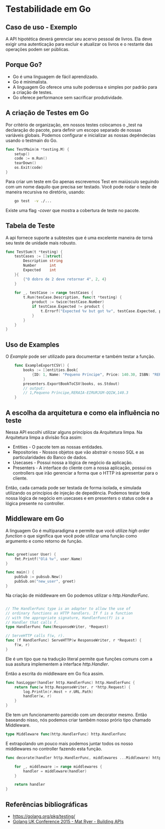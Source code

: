 # Testabilidade em Go

## Caso de uso - Exemplo

A API hipotética deverá gerenciar seu acervo pessoal de livros. Ela deve exigir uma autenticação para excluir e atualizar os livros e o restante das operações podem ser públicas.

## Porque Go?

- Go é uma linguagem de fácil aprendizado.
- Go é minimalista.  
- A linguagem Go oferece uma suíte poderosa e simples por padrão para a criação de testes. 
- Go oferece performance sem sacrificar produtividade.


## A criação de Testes em Go

Por critério de organização, em nossos testes colocamos o _test na declaração do pacote, para definir um escopo separado de nossas variáveis globais. 
Podemos configurar e inicializar as nossas depêndecias usando o testmain do Go.

```go
func TestMain(m *testing.M) {
    setup()
    code := m.Run()
    tearDown()
    os.Exit(code)
}
```

Para criar um teste em Go apenas escrevemos Test em maiúsculo seguindo com um nome daquilo que precisa ser testado.
Você pode rodar o teste de maneira recursiva no diretório, usando:
 
```bash
    go test  -v ./... 
```

Existe uma flag _-cover_ que mostra a cobertura de teste no pacote.

## Tabela de Teste

A api fornece suporte a subtestes que é uma excelente maneira de torná seu teste de unidade 
mais robusto. 

```go
func TestSum(t *testing) {
    testCases := []struct{
        Description string
        Number      int 
        Expected    int
    }{
        {"O dobro de 2 deve retornar 4", 2, 4}
    }
    
    for _, testCase := range testCases {
        t.Run(tesCase.Description, func(t *testing) {
            product := twice(testCase.Number)
            if testCase.Expected != product {
                t.Errorf("Expected %v but got %v", testCase.Expected, product)
            }
        }
    }
}
```

## Uso de Examples

O *Example* pode ser utilizado para documentar e também testar a função.

```go
    func ExampleExportCSV() {
        books := []entities.Book{
            {ID: 1, Name: "Pequeno Príncipe", Price: 140.30, ISBN: "RERAIA-EIRURJGM-QQIW"},
        }
        presenters.ExportBookToCSV(books, os.Stdout)
        // output:
        // 1,Pequeno Príncipe,RERAIA-EIRURJGM-QQIW,140.3    
    }
```

## A escolha da arquitetura e como ela influência no teste

Nessa API escolhi utilizar alguns princípios da Arquitetura limpa. Na Arquitetura limpa a divisão fica assim:

- Entities -  O pacote tem as nossas entidades. 
- Repositories - Nossos objetos que vão abstrair o nosso SQL e as particularidades do Banco de dados.
- Usecases -  Possui nossa a lógica de negócio da aplicação.
- Presenters - A interface do cliente com a nossa aplicação, possui os controllers que irão gerenciar a forma que o HTTP irá apresentar para o cliente.

Então, cada camada pode ser testada de forma isolada, e simulada utilizando os princípios de injeção de depedência. Podemos testar toda nossa lógica de negócio 
em usecases e em presenters o status code e a lógica presente no controller.

## Middleware em Go

A linguagem Go é multiparadigma e permite que você utilize *high order function* o que
significa que você pode utilizar uma função como argumento e como retorno de função.

```go

func greet(user User) {
    fmt.Printf("Olá %v", user.Name)
}

func main() {
    pubSub := pubsub.New()
    pubSub.on("new_user", greet)
}

```

Na criação de middleware em Go podemos utilizar o *http.HandlerFunc*. 
```go

// The HandlerFunc type is an adapter to allow the use of
// ordinary functions as HTTP handlers. If f is a function
// with the appropriate signature, HandlerFunc(f) is a
// Handler that calls f.
type HandlerFunc func(ResponseWriter, *Request)

// ServeHTTP calls f(w, r).
func (f HandlerFunc) ServeHTTP(w ResponseWriter, r *Request) {
	f(w, r)
}
```
Ele é um tipo que na tradução literal permite que funções comuns com a sua
assitura implementem a interface *http.Handler*.

Então a escrita do middleware em Go fica assim. 

```go
func hasLogger(handler http.HandlerFunc) http.HandlerFunc {
	return func(w http.ResponseWriter, r *http.Request) {
		log.Println(r.Host + r.URL.Path)
		handler(w, r)
	}
}
```
Ele tem um funcionamento parecido com um decorator mesmo. Então baseando nisso, nós podemos criar também nosso prório tipo chamado Middleware.

```go
type Middleware func(http.HandlerFunc) http.HandlerFunc

```
E extrapolando um pouco mais podemos juntar todos os nosso middlewares no controller fazendo esta função.

```go
func decorate(handler http.HandlerFunc, middlewares ...Middleware) http.HandlerFunc {

	for _, middleware := range middlewares {
		handler = middleware(handler)
	}

	return handler
}
```

## Referências bibliográficas

- https://golang.org/pkg/testing/ 
- [Golang UK Conference 2015 - Mat Ryer - Building APIs](https://www.youtube.com/watch?v=tIm8UkSf6RA)